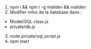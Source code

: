 1. npm i && npm i -g maildev && maildev
2. Modifier infos de la database dans :
  - Model/SQL.class.js
  - private/db.js
3. node private/sql_script.js
4. npm start